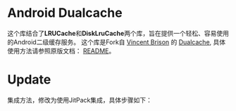 # Android Dualcache

这个库结合了**LRUCache**和**DiskLruCache**两个库，旨在提供一个轻松、容易使用的Android二级缓存服务。
这个库是Fork自 [Vincent Brison](https://github.com/vincentbrison) 的 [Dualcache](https://github.com/vincentbrison/dualcache), 具体使用方法请参照原版文档：
[README](https://github.com/vincentbrison/dualcache/blob/master/README.md)。

# Update
集成方法，修改为使用JitPack集成，具体步骤如下：
